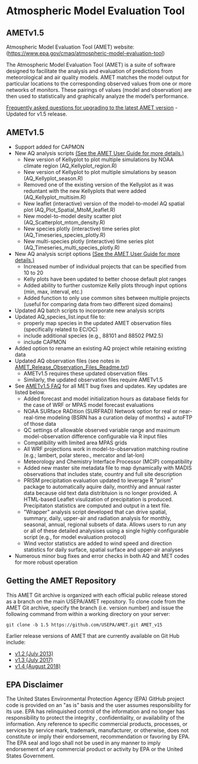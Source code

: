 Atmospheric Model Evaluation Tool
======

## AMETv1.5

Atmospheric Model Evaluation Tool (AMET) website: (https://www.epa.gov/cmaq/atmospheric-model-evaluation-tool)

The Atmospheric Model Evaluation Tool (AMET) is a suite of software designed to facilitate the analysis and evaluation of predictions from meteorological and air quality models. AMET matches the model output for particular locations to the corresponding observed values from one or more networks of monitors. These pairings of values (model and observation) are then used to statistically and graphically analyze the model’s performance.

[Frequently asked questions for upgrading to the latest AMET version](docs/AMET_FAQ.md) - Updated for v1.5 release.

## AMETv1.5

-	Support added for CAPMON 
-	New AQ analysis scripts [(See the AMET User Guide for more details.)](docs/AMET_User_Guide_v15.md#aq-analysis-input-files)
       - New version of Kellyplot to plot multiple simulations by NOAA climate region (AQ_Kellyplot_region.R)
       - New version of Kellyplot to plot multiple simulations by season (AQ_Kellyplot_season.R)
       - Removed one of the existing version of the Kellyplot as it was reduntant with the new Kellyplots that were added (AQ_Kellyplot_multisim.R) 
       - New leaflet (interactive) version of the model-to-model AQ spatial plot (AQ_Plot_Spatial_MtoM_leaflet.R)
       - New model-to-model desity scatter plot (AQ_Scatterplot_mtom_density.R)
       - New species plotly (interactive) time series plot (AQ_Timeseries_species_plotly.R)
       - New multi-species plotly (interactive) time series plot (AQ_Timeseries_multi_species_plotly.R)
-	New AQ analysis script options [(See the AMET User Guide for more details.)](docs/AMET_User_Guide_v15.md#aq-analysis-input-files)
       - Increased number of individual projects that can be specified from 10 to 20
       - Kelly plots have been updated to better choose default plot ranges
       - Added ability to further customize Kelly plots through input options (min, max, interval, etc.)
       - Added function to only use common sites between multiple projects (useful for comparing data from two different sized domains)
-	Updated AQ batch scripts to incorporate new analysis scripts
-	Updated AQ_species_list.input file to:
       - properly map species in the updated AMET observation files (specifically related to EC/OC)
       - include additional species (e.g., 88101 and 88502 PM2.5)
       - include CAPMON
-	Added option to rename an existing AQ project while retaining existing data
-	Updated AQ observation files (see notes in [AMET_Release_Observation_Files_Readme.txt](https://github.com/USEPA/AMET/files/8655699/AMET_Release_Observation_Files_Readme.txt))
       - AMETv1.5 requires these updated observation files
       - Similarly, the updated observation files require AMETv1.5
-	See [AMETv1.5 FAQ](docs/AMET_FAQ.md) for all MET bug fixes and updates. Key updates are listed below.
       - Added forecast and model initialization hours as database fields for the case of WRF or MPAS model forecast evaluations
       - NOAA SURface RADition (SURFRAD) Network option for real or near-real-time modeling (BSRN has a curation delay of months) + autoFTP of those data
       - QC settings of allowable observed variable range and maximum model-observation difference configurable via R input files
       - Compatibility with limited area MPAS grids
       - All WRF projections work in model-to-observation matching routine (e.g.; lambert, polar stereo., mercator and lat-lon)
       - Meteorology and Chemistry Interface Processor (MCIP) compatibility
       - Added new master site metadata file to map dynamically with MADIS observations that includes state, country and full site description
       - PRISM precipitation evaluation updated to leverage R "prism" package to automatically aquire daily, monthly and annual raster data because old text data distribtuion is no longer provided. A HTML-based Leaflet visulization of precipitation is produced. Precipitaton statistics are computed and output in a text file.
       - "Wrapper" analysis script developed that can drive spatial, summary, daily, upper-air and radiation analysis for monthly, seasonal, annual, regional subsets of data. Allows users to run any or all of these detailed analysises using a single highly configurable script (e.g., for model evaluation protocol)
       - Wind vector statistics are added to wind speed and direction statistics for daily surface, spatial surface and upper-air analyses
-	Numerous minor bug fixes and error checks in both AQ and MET codes for more robust operation


## Getting the AMET Repository
This AMET Git archive is organized with each official public release stored as a branch on the main USEPA/AMET repository.
To clone code from the AMET Git archive, specify the branch (i.e. version number) and issue the following command from within
a working directory on your server:
```
git clone -b 1.5 https://github.com/USEPA/AMET.git AMET_v15
```

Earlier release versions of AMET that are currently available on Git Hub include:

* [v1.2 (July 2013)](https://github.com/USEPA/AMET/tree/1.2)
* [v1.3 (July 2017)](https://github.com/USEPA/AMET/tree/1.3)
* [v1.4 (August 2018)](https://github.com/USEPA/AMET/tree/1.4)

## EPA Disclaimer
The United States Environmental Protection Agency (EPA) GitHub project code is provided on an "as is" basis and the user assumes responsibility for its use. EPA has relinquished control of the information and no longer has responsibility to protect the integrity , confidentiality, or availability of the information. Any reference to specific commercial products, processes, or services by service mark, trademark, manufacturer, or otherwise, does not constitute or imply their endorsement, recommendation or favoring by EPA. The EPA seal and logo shall not be used in any manner to imply endorsement of any commercial product or activity by EPA or the United States Government.    [<img src="https://licensebuttons.net/p/mark/1.0/88x31.png" width="50" height="15">](https://creativecommons.org/publicdomain/zero/1.0/)
 

